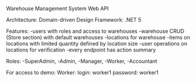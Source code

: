 Warehouse Management System Web API

Architecture: Domain-driven Design
Framework: .NET 5

Features:
-users with roles and access to warehouses
-warehouse CRUD (Store section) with default warehouses
-locations for warehouse
-items on locations with limited quantity defined by location size
-user operations on locations for verification
-every endpoint has action summary 

Roles:
-SuperAdmin,
-Admin,
-Manager,
-Worker,
-Accountant

For access to demo:
Worker:
login: worker1
password: worker1
